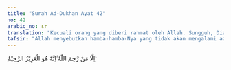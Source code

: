 ```yaml
---
title: "Surah Ad-Dukhan Ayat 42"
no: 42
arabic_no: ٤٢
translation: "Kecuali orang yang diberi rahmat oleh Allah. Sungguh, Dia Mahaperkasa, Maha Penyayang."
tafsir: "Allah menyebutkan hamba-hamba-Nya yang tidak akan mengalami azab yang mengerikan yaitu orang-orang yang mendapat limpahan rahmat-Nya, mereka adalah orang-orang yang selalu mensyukuri nikmat-Nya, menaati semua perintah dan menghindari semua larangan-Nya. Mereka itu tidak memerlukan pembela dan penolong untuk menyelamatkan diri mereka dari siksaan Allah, karena amal salehnya telah cukup menjadi jaminan bahwa mereka adalah hamba-hamba Allah yang tidak layak mendapat siksaan neraka.\n\nKemudian Allah menyatakan bahwa Dia adalah Mahaperkasa terhadap segala musuh-musuh-Nya, tidak ada sesuatu pun yang dapat melawan-Nya. Dia juga Maha Penyayang terhadap penegak agama-Nya dan para hamba-Nya yang selalu tunduk serta patuh kepada-Nya."
---
```

اِلَّا مَنْ رَّحِمَ اللّٰهُ ۗاِنَّهٗ هُوَ الْعَزِيْزُ الرَّحِيْمُ ࣖ 
